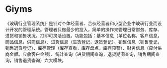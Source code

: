 # Giyms
   《玻璃行业管理系统》是针对个体经营者、合伙经营者和小型企业中玻璃行业而设计开发的管理系统。管理者只做最少的投入，简单的操作来管理日常财务、库存、进货和销售状况。打印可灵活设置。功能包括：基本信息（单位名称，客户信息，商品信息，供商信息）、进货信息（进货登记，退货登记）、销售信息（销售登记，销售退货登记）、库存管理（库存查看，库存盘点，库存预警）、财务信息（应付供商金额。应收客户金额）、统计查询（进货期间查询，退货期间查询，销售期间查询，销售退货查询）六大模块。
